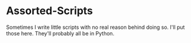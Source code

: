 # Assorted-Scripts
Sometimes I write little scripts with no real reason behind doing so. I'll put those here. They'll probably all be in Python.
